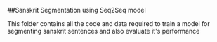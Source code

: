 ##Sanskrit Segmentation using Seq2Seq model

This folder contains all the code and data required to train a model for segmenting sanskrit sentences and also evaluate it's performance